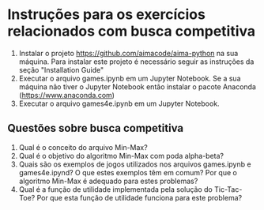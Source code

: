 # Instruções para os exercícios relacionados com busca competitiva

1. Instalar o projeto https://github.com/aimacode/aima-python na sua máquina. Para instalar este projeto é necessário seguir as instruções da seção "Installation Guide" 
2. Executar o arquivo games.ipynb em um Jupyter Notebook. Se a sua máquina não tiver o Jupyter Notebook então instalar o pacote Anaconda (https://www.anaconda.com)
3. Executar o arquivo games4e.ipynb em um Jupyter Notebook. 

## Questões sobre busca competitiva

1. Qual é o conceito do arquivo Min-Max? 
2. Qual é o objetivo do algoritmo Min-Max com poda alpha-beta? 
3. Quais são os exemplos de jogos utilizados nos arquivos games.ipynb e games4e.ipynd? O que estes exemplos têm em comum? Por que o algoritmo Min-Max é adequado para estes problemas? 
4. Qual é a função de utilidade implementada pela solução do Tic-Tac-Toe? Por que esta função de utilidade funciona para este problema?